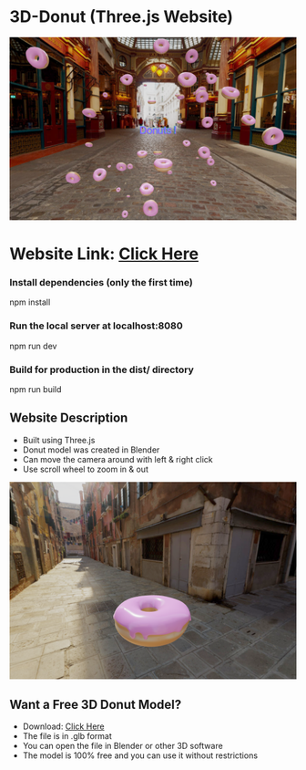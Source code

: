 # 3D-Donut (Three.js Website)
<img src="images/Donut-Website-Images.png">

# Website Link: [Click Here](https://3-d-donut.vercel.app/)

### Install dependencies (only the first time)
npm install

### Run the local server at localhost:8080
npm run dev

### Build for production in the dist/ directory
npm run build

## Website Description 
- Built using Three.js
- Donut model was created in Blender
- Can move the camera around with left & right click
- Use scroll wheel to zoom in & out

<img src="images/blender-donut-image.png">

## Want a Free 3D Donut Model?
- Download: [Click Here](https://github.com/KevinThomasNY/3D-Donut/tree/master/static/BlenderDonut)
- The file is in .glb format
- You can open the file in Blender or other 3D software
-  The model is 100% free and you can use it without restrictions




